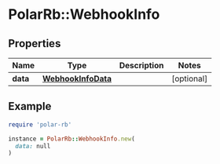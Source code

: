 # PolarRb::WebhookInfo

## Properties

| Name | Type | Description | Notes |
| ---- | ---- | ----------- | ----- |
| **data** | [**WebhookInfoData**](WebhookInfoData.md) |  | [optional] |

## Example

```ruby
require 'polar-rb'

instance = PolarRb::WebhookInfo.new(
  data: null
)
```

